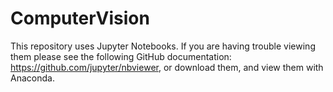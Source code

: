 # ComputerVision

This repository uses Jupyter Notebooks.  If you are having trouble viewing them please see the following GitHub documentation:  https://github.com/jupyter/nbviewer, or download them, and view them with Anaconda.
